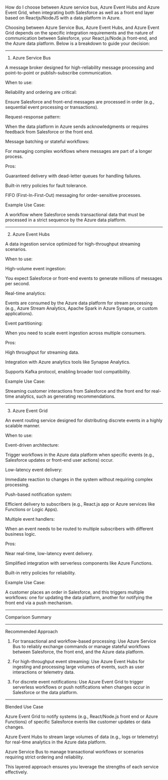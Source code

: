 How do I choose between Azure service bus, Azure Event Hubs and Azure Event Grid, when integrating both  Salesforce  as well as a  front end layer based on Reactjs/NodeJS with a data platform in Azure.

Choosing between Azure Service Bus, Azure Event Hubs, and Azure Event Grid depends on the specific integration requirements and the nature of communication between Salesforce, your React.js/Node.js front-end, and the Azure data platform. Below is a breakdown to guide your decision:


---

1. Azure Service Bus

A message broker designed for high-reliability message processing and point-to-point or publish-subscribe communication.

When to use:

Reliability and ordering are critical:

Ensure Salesforce and front-end messages are processed in order (e.g., sequential event processing or transactions).


Request-response pattern:

When the data platform in Azure sends acknowledgments or requires feedback from Salesforce or the front end.


Message batching or stateful workflows:

For managing complex workflows where messages are part of a longer process.



Pros:

Guaranteed delivery with dead-letter queues for handling failures.

Built-in retry policies for fault tolerance.

FIFO (First-In-First-Out) messaging for order-sensitive processes.


Example Use Case:

A workflow where Salesforce sends transactional data that must be processed in a strict sequence by the Azure data platform.



---

2. Azure Event Hubs

A data ingestion service optimized for high-throughput streaming scenarios.

When to use:

High-volume event ingestion:

You expect Salesforce or front-end events to generate millions of messages per second.


Real-time analytics:

Events are consumed by the Azure data platform for stream processing (e.g., Azure Stream Analytics, Apache Spark in Azure Synapse, or custom applications).


Event partitioning:

When you need to scale event ingestion across multiple consumers.



Pros:

High throughput for streaming data.

Integration with Azure analytics tools like Synapse Analytics.

Supports Kafka protocol, enabling broader tool compatibility.


Example Use Case:

Streaming customer interactions from Salesforce and the front end for real-time analytics, such as generating recommendations.



---

3. Azure Event Grid

An event routing service designed for distributing discrete events in a highly scalable manner.

When to use:

Event-driven architecture:

Trigger workflows in the Azure data platform when specific events (e.g., Salesforce updates or front-end user actions) occur.


Low-latency event delivery:

Immediate reaction to changes in the system without requiring complex processing.


Push-based notification system:

Efficient delivery to subscribers (e.g., React.js app or Azure services like Functions or Logic Apps).


Multiple event handlers:

When an event needs to be routed to multiple subscribers with different business logic.



Pros:

Near real-time, low-latency event delivery.

Simplified integration with serverless components like Azure Functions.

Built-in retry policies for reliability.


Example Use Case:

A customer places an order in Salesforce, and this triggers multiple workflows: one for updating the data platform, another for notifying the front end via a push mechanism.



---

Comparison Summary


---

Recommended Approach

1. For transactional and workflow-based processing: Use Azure Service Bus to reliably exchange commands or manage stateful workflows between Salesforce, the front end, and the Azure data platform.


2. For high-throughput event streaming: Use Azure Event Hubs for ingesting and processing large volumes of events, such as user interactions or telemetry data.


3. For discrete event notifications: Use Azure Event Grid to trigger serverless workflows or push notifications when changes occur in Salesforce or the data platform.




---

Blended Use Case

Azure Event Grid to notify systems (e.g., React/Node.js front end or Azure Functions) of specific Salesforce events like customer updates or data changes.

Azure Event Hubs to stream large volumes of data (e.g., logs or telemetry) for real-time analytics in the Azure data platform.

Azure Service Bus to manage transactional workflows or scenarios requiring strict ordering and reliability.


This layered approach ensures you leverage the strengths of each service effectively.


